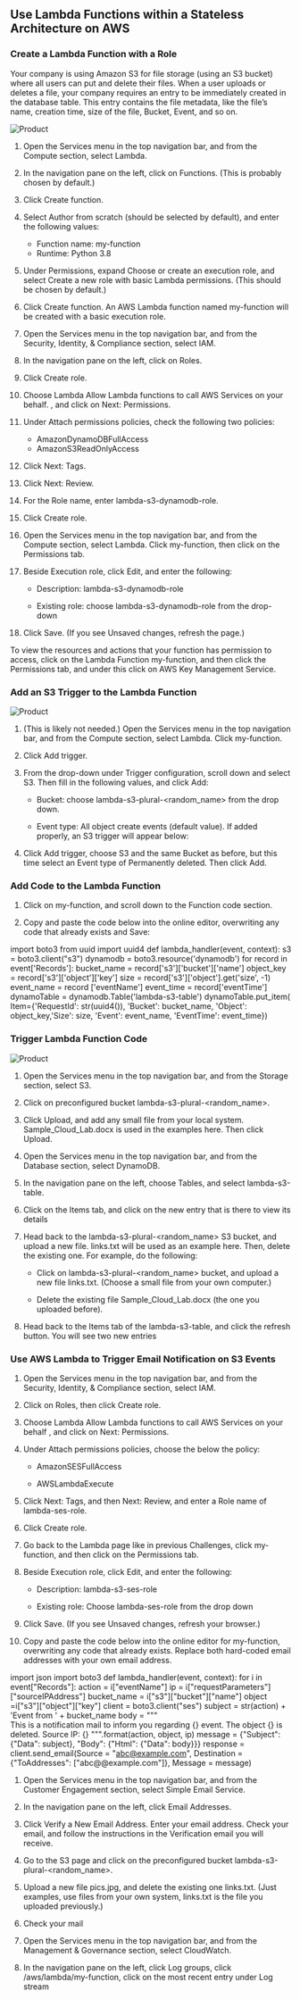 ## Use Lambda Functions within a Stateless Architecture on AWS


### Create a Lambda Function with a Role

Your company is using Amazon S3 for file storage (using an S3 bucket) where all users can put and delete their files. When a user uploads or deletes a file, your company requires an entry to be immediately created in the database table. This entry contains the file metadata, like the file’s name, creation time, size of the file, Bucket, Event, and so on.


![Product](https://github.com/IamVigneshC/AmazonWebServices/blob/main/AWS%20Lambda/Resources/Lambda.JPG)


1. Open the Services menu in the top navigation bar, and from the Compute section, select Lambda. 

1. In the navigation pane on the left, click on Functions. (This is probably chosen by default.)

1. Click Create function.

1. Select Author from scratch (should be selected by default), and enter the following values:

   - Function name: my-function
   - Runtime: Python 3.8

1. Under Permissions, expand Choose or create an execution role, and select Create a new role with basic Lambda permissions. (This should be chosen by default.)

1. Click Create function. An AWS Lambda function named my-function will be created with a basic execution role.

1. Open the Services menu in the top navigation bar, and from the Security, Identity, & Compliance section, select IAM.

1. In the navigation pane on the left, click on Roles.

1. Click Create role.

1. Choose
Lambda
Allow Lambda functions to call AWS Services on your behalf.
, and click on Next: Permissions.

1. Under Attach permissions policies, check the following two policies:

   - AmazonDynamoDBFullAccess
   - AmazonS3ReadOnlyAccess

1. Click Next: Tags.

1. Click Next: Review.

1. For the Role name, enter lambda-s3-dynamodb-role. 

1. Click Create role.

1. Open the Services menu in the top navigation bar, and from the Compute section, select Lambda. Click my-function, then click on the Permissions tab.

1. Beside Execution role, click Edit, and enter the following:

   - Description: lambda-s3-dynamodb-role

   - Existing role: choose lambda-s3-dynamodb-role from the drop-down

1. Click Save. (If you see Unsaved changes, refresh the page.)

To view the resources and actions that your function has permission to access, click on the Lambda Function my-function, and then click the Permissions tab, and under this click on AWS Key Management Service. 


### Add an S3 Trigger to the Lambda Function

![Product](https://github.com/IamVigneshC/AmazonWebServices/blob/main/AWS%20Lambda/Resources/S3.JPG)


1. (This is likely not needed.) Open the Services menu in the top navigation bar, and from the Compute section, select Lambda. Click my-function.

1. Click Add trigger.

1. From the drop-down under Trigger configuration, scroll down and select S3. Then fill in the following values, and click Add:

   - Bucket: choose lambda-s3-plural-<random_name> from the drop down.

   - Event type: All object create events (default value).
     If added properly, an S3 trigger will appear below:

1. Click Add trigger, choose S3 and the same Bucket as before, but this time select an Event type of Permanently deleted. Then click Add.


### Add Code to the Lambda Function

1. Click on my-function, and scroll down to the Function code section.

1. Copy and paste the code below into the online editor, overwriting any code that already exists and Save:

import boto3
from uuid import uuid4
def lambda_handler(event, context):
        s3 = boto3.client("s3")
        dynamodb = boto3.resource('dynamodb')
        for record in event['Records']:
                bucket_name = record['s3']['bucket']['name']
                object_key = record['s3']['object']['key']
                size = record['s3']['object'].get('size', -1)
                event_name = record ['eventName']
                event_time = record['eventTime']
                dynamoTable = dynamodb.Table('lambda-s3-table')
                dynamoTable.put_item(
                          Item={'RequestId': str(uuid4()), 'Bucket': bucket_name, 'Object': object_key,'Size': size, 'Event': event_name, 'EventTime': event_time})
                          


### Trigger Lambda Function Code

![Product](https://github.com/IamVigneshC/AmazonWebServices/blob/main/AWS%20Lambda/Resources/Trigger.JPG)

1. Open the Services menu in the top navigation bar, and from the Storage section, select S3.

1. Click on preconfigured bucket lambda-s3-plural-<random_name>.

1. Click Upload, and add any small file from your local system. Sample_Cloud_Lab.docx is used in the examples here. Then click Upload.

1. Open the Services menu in the top navigation bar, and from the Database section, select DynamoDB.

1. In the navigation pane on the left, choose Tables, and select lambda-s3-table.

1. Click on the Items tab, and click on the new entry that is there to view its details

1. Head back to the lambda-s3-plural-<random_name> S3 bucket, and upload a new file. links.txt will be used as an example here. Then, delete the existing one. For example, do the following:

   - Click on lambda-s3-plural-<random_name> bucket, and upload a new file links.txt. (Choose a small file from your own computer.)

   - Delete the existing file Sample_Cloud_Lab.docx (the one you uploaded before).

1. Head back to the Items tab of the lambda-s3-table, and click the refresh button. You will see two new entries 


### Use AWS Lambda to Trigger Email Notification on S3 Events

1. Open the Services menu in the top navigation bar, and from the Security, Identity, & Compliance section, select IAM.

1. Click on Roles, then click Create role.

1. Choose 
Lambda
Allow Lambda functions to call AWS Services on your behalf
, and click on Next: Permissions.

1. Under Attach permissions policies, choose the below the policy:

   - AmazonSESFullAccess

   - AWSLambdaExecute

1. Click Next: Tags, and then Next: Review, and enter a Role name of lambda-ses-role.

1. Click Create role.

1. Go back to the Lambda page like in previous Challenges, click my-function, and then click on the Permissions tab.

1. Beside Execution role, click Edit, and enter the following:

   - Description: lambda-s3-ses-role

   - Existing role: Choose lambda-ses-role from the drop down

1. Click Save. (If you see Unsaved changes, refresh your browser.)

1. Copy and paste the code below into the online editor for my-function, overwriting any code that already exists. Replace both hard-coded email addresses with your own email address.

import json
import boto3
def lambda_handler(event, context):
       for i in event["Records"]:
             action = i["eventName"]
             ip = i["requestParameters"]["sourceIPAddress"]
             bucket_name = i["s3"]["bucket"]["name"]
             object =i["s3"]["object"]["key"]
       client = boto3.client("ses")
       subject = str(action) + 'Event from ' + bucket_name
       body = """
                 <br>
                 This is a notification mail to inform you regarding {} event.
                 The object {} is deleted.
                 Source IP: {}
         """.format(action, object, ip)
       message = {"Subject": {"Data": subject}, "Body": {"Html": {"Data": body}}}
       response = client.send_email(Source = "abc@example.com", Destination = {"ToAddresses": ["abc@@example.com"]}, Message = message) 
       

1. Open the Services menu in the top navigation bar, and from the Customer Engagement section, select Simple Email Service.                 

1. In the navigation pane on the left, click Email Addresses.

1. Click Verify a New Email Address. Enter your email address. Check your email, and follow the instructions in the Verification email you will receive.

1. Go to the S3 page and click on the preconfigured bucket lambda-s3-plural-<random_name>.

1. Upload a new file pics.jpg, and delete the existing one links.txt. (Just examples, use files from your own system, links.txt is the file you uploaded previously.)

1. Check your mail

1. Open the Services menu in the top navigation bar, and from the Management & Governance section, select CloudWatch.

1. In the navigation pane on the left, click Log groups, click /aws/lambda/my-function, click on the most recent entry under Log stream




